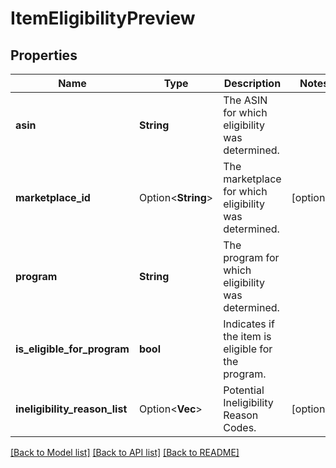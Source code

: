# ItemEligibilityPreview

## Properties

Name | Type | Description | Notes
------------ | ------------- | ------------- | -------------
**asin** | **String** | The ASIN for which eligibility was determined. | 
**marketplace_id** | Option<**String**> | The marketplace for which eligibility was determined. | [optional]
**program** | **String** | The program for which eligibility was determined. | 
**is_eligible_for_program** | **bool** | Indicates if the item is eligible for the program. | 
**ineligibility_reason_list** | Option<**Vec<String>**> | Potential Ineligibility Reason Codes. | [optional]

[[Back to Model list]](../README.md#documentation-for-models) [[Back to API list]](../README.md#documentation-for-api-endpoints) [[Back to README]](../README.md)


